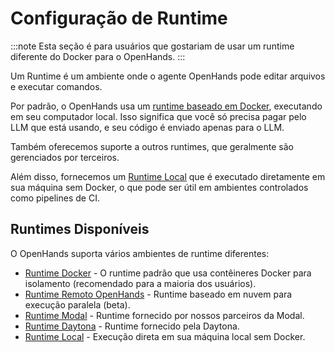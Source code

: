 # Configuração de Runtime

:::note
Esta seção é para usuários que gostariam de usar um runtime diferente do Docker para o OpenHands.
:::

Um Runtime é um ambiente onde o agente OpenHands pode editar arquivos e executar
comandos.

Por padrão, o OpenHands usa um [runtime baseado em Docker](./runtimes/docker), executando em seu computador local.
Isso significa que você só precisa pagar pelo LLM que está usando, e seu código é enviado apenas para o LLM.

Também oferecemos suporte a outros runtimes, que geralmente são gerenciados por terceiros.

Além disso, fornecemos um [Runtime Local](./runtimes/local) que é executado diretamente em sua máquina sem Docker,
o que pode ser útil em ambientes controlados como pipelines de CI.

## Runtimes Disponíveis

O OpenHands suporta vários ambientes de runtime diferentes:

- [Runtime Docker](./runtimes/docker.md) - O runtime padrão que usa contêineres Docker para isolamento (recomendado para a maioria dos usuários).
- [Runtime Remoto OpenHands](./runtimes/remote.md) - Runtime baseado em nuvem para execução paralela (beta).
- [Runtime Modal](./runtimes/modal.md) - Runtime fornecido por nossos parceiros da Modal.
- [Runtime Daytona](./runtimes/daytona.md) - Runtime fornecido pela Daytona.
- [Runtime Local](./runtimes/local.md) - Execução direta em sua máquina local sem Docker.